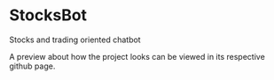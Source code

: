 # StocksBot
Stocks and trading oriented chatbot

A preview about how the project looks can be viewed in its respective github page.
